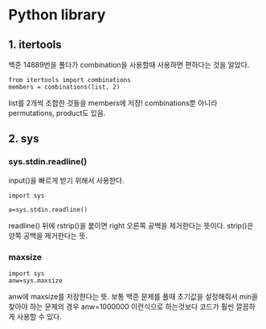# Python library

## 1. itertools
백준 14889번을 풀다가 combination을 사용할때 사용하면 편하다는 것을 알았다.

```
from itertools import combinations
members = combinations(list, 2)
```
list를 2개씩 조합한 것들을 members에 저장!
combinations뿐 아니라 permutations, product도 있음.


## 2. sys

### sys.stdin.readline()

input()을 빠르게 받기 위해서 사용한다.
```
import sys

a=sys.stdin.readline()
```
readline() 뒤에 rstrip()을 붙이면 right 오른쪽 공백을 제거한다는 뜻이다.
strip()은 양쪽 공백을 제거한다는 뜻.


### maxsize
```
import sys
anw=sys.maxsize
```
anw에 maxsize를 저장한다는 뜻. 보통 백준 문제를 풀때 초기값을 설정해줘서 min을 찾아야 하는 문제의 경우 anw=1000000 이런식으로 하는것보다 코드가 훨씬 깔끔하게 사용할 수 있다.

